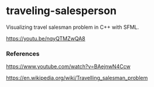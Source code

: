 # traveling-salesperson

Visualizing travel salesman problem in C++ with SFML.

https://youtu.be/nqyQTMZwQA8

### References

https://www.youtube.com/watch?v=BAejnwN4Ccw

https://en.wikipedia.org/wiki/Travelling_salesman_problem
